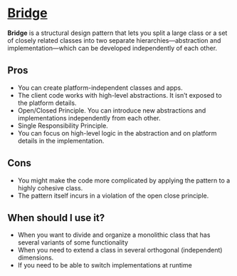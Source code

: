 # [Bridge](bridge.go)

**Bridge** is a structural design pattern that lets you split a large class or a set of closely related classes into two separate hierarchies—abstraction and implementation—which can be developed independently of each other.

## Pros

- You can create platform-independent classes and apps.
- The client code works with high-level abstractions. It isn’t exposed to the platform details.
- Open/Closed Principle. You can introduce new abstractions and implementations independently from each other.
- Single Responsibility Principle.
- You can focus on high-level logic in the abstraction and on platform details in the implementation.

## Cons

- You might make the code more complicated by applying the pattern to a highly cohesive class.
- The pattern itself incurs in a violation of the open close principle.

## When should I use it?

- When you want to divide and organize a monolithic class that has several variants of some functionality
- When you need to extend a class in several orthogonal (independent) dimensions.
- If you need to be able to switch implementations at runtime
